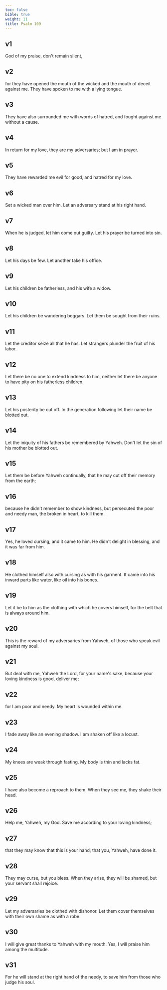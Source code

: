 ```yaml
---
toc: false
bible: true
weight: 11
title: Psalm 109
---
```




## v1 
God of my praise, don't remain silent, 

## v2 
for they have opened the mouth of the wicked and the mouth of deceit against me. They have spoken to me with a lying tongue. 

## v3 
They have also surrounded me with words of hatred, and fought against me without a cause. 

## v4 
In return for my love, they are my adversaries; but I am in prayer. 

## v5 
They have rewarded me evil for good, and hatred for my love. 

## v6 
Set a wicked man over him. Let an adversary stand at his right hand. 

## v7 
When he is judged, let him come out guilty. Let his prayer be turned into sin. 

## v8 
Let his days be few. Let another take his office. 

## v9 
Let his children be fatherless, and his wife a widow. 

## v10 
Let his children be wandering beggars. Let them be sought from their ruins. 

## v11 
Let the creditor seize all that he has. Let strangers plunder the fruit of his labor. 

## v12 
Let there be no one to extend kindness to him, neither let there be anyone to have pity on his fatherless children. 

## v13 
Let his posterity be cut off. In the generation following let their name be blotted out. 

## v14 
Let the iniquity of his fathers be remembered by Yahweh. Don't let the sin of his mother be blotted out. 

## v15 
Let them be before Yahweh continually, that he may cut off their memory from the earth; 

## v16 
because he didn't remember to show kindness, but persecuted the poor and needy man, the broken in heart, to kill them. 

## v17 
Yes, he loved cursing, and it came to him. He didn't delight in blessing, and it was far from him. 

## v18 
He clothed himself also with cursing as with his garment. It came into his inward parts like water, like oil into his bones. 

## v19 
Let it be to him as the clothing with which he covers himself, for the belt that is always around him. 

## v20 
This is the reward of my adversaries from Yahweh, of those who speak evil against my soul. 

## v21 
But deal with me, Yahweh the Lord, for your name's sake, because your loving kindness is good, deliver me; 

## v22 
for I am poor and needy. My heart is wounded within me. 

## v23 
I fade away like an evening shadow. I am shaken off like a locust. 

## v24 
My knees are weak through fasting. My body is thin and lacks fat. 

## v25 
I have also become a reproach to them. When they see me, they shake their head. 

## v26 
Help me, Yahweh, my God. Save me according to your loving kindness; 

## v27 
that they may know that this is your hand; that you, Yahweh, have done it. 

## v28 
They may curse, but you bless. When they arise, they will be shamed, but your servant shall rejoice. 

## v29 
Let my adversaries be clothed with dishonor. Let them cover themselves with their own shame as with a robe. 

## v30 
I will give great thanks to Yahweh with my mouth. Yes, I will praise him among the multitude. 

## v31 
For he will stand at the right hand of the needy, to save him from those who judge his soul.
